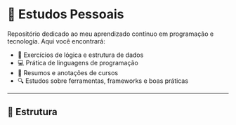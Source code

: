 # 🧠 Estudos Pessoais

Repositório dedicado ao meu aprendizado contínuo em programação e tecnologia. Aqui você encontrará:

- 📘 Exercícios de lógica e estrutura de dados  
- 💻 Prática de linguagens de programação  
- 📄 Resumos e anotações de cursos  
- 🔍 Estudos sobre ferramentas, frameworks e boas práticas  

---

## 📂 Estrutura

